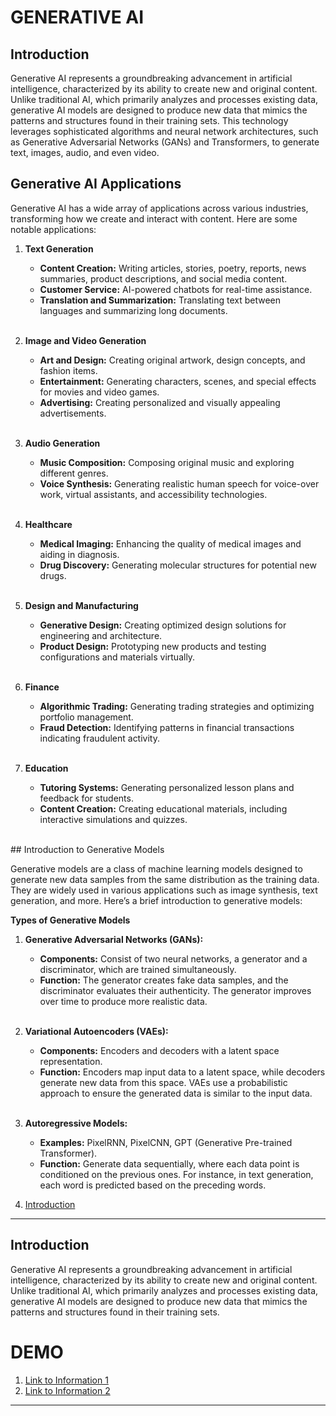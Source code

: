 # GENERATIVE AI

## Introduction

Generative AI represents a groundbreaking advancement in artificial intelligence, characterized by its ability to create new and original content. Unlike traditional AI, which primarily analyzes and processes existing data, generative AI models are designed to produce new data that mimics the patterns and structures found in their training sets. This technology leverages sophisticated algorithms and neural network architectures, such as Generative Adversarial Networks (GANs) and Transformers, to generate text, images, audio, and even video.
<br>
## Generative AI Applications

Generative AI has a wide array of applications across various industries, transforming how we create and interact with content. Here are some notable applications:

1. **Text Generation**<br>

    * **Content Creation:** Writing articles, stories, poetry, reports, news summaries, product descriptions, and social media content.<br>
    * **Customer Service:** AI-powered chatbots for real-time assistance.<br>
    * **Translation and Summarization:** Translating text between languages and summarizing long documents.<br>
    <br>

2. **Image and Video Generation**<br>

    * **Art and Design:** Creating original artwork, design concepts, and fashion items.<br>
    * **Entertainment:** Generating characters, scenes, and special effects for movies and video games.<br>
    * **Advertising:** Creating personalized and visually appealing advertisements.<br>

    <br>

3. **Audio Generation**

    * **Music Composition:** Composing original music and exploring different genres.<br>
    * **Voice Synthesis:** Generating realistic human speech for   voice-over work, virtual assistants, and accessibility technologies.<br>
    <br>

4. **Healthcare**

    * **Medical Imaging:** Enhancing the quality of medical images and aiding in diagnosis.<br>
    * **Drug Discovery:** Generating molecular structures for potential new drugs.<br>
    <br>

5. **Design and Manufacturing**

    * **Generative Design:** Creating optimized design solutions for engineering and architecture.<br>
    * **Product Design:** Prototyping new products and testing configurations and materials virtually.<br>
    <br>

6. **Finance**

    * **Algorithmic Trading:** Generating trading strategies and optimizing portfolio management.<br>
    * **Fraud Detection:** Identifying patterns in financial transactions indicating fraudulent activity.<br>
    <br>

7. **Education**

    * **Tutoring Systems:** Generating personalized lesson plans and feedback for students.<br>
    * **Content Creation:** Creating educational materials, including interactive simulations and quizzes.<br>

<br>
## Introduction to Generative Models

Generative models are a class of machine learning models designed to generate new data samples from the same distribution as the training data. They are widely used in various applications such as image synthesis, text generation, and more. Here’s a brief introduction to generative models:


**Types of Generative Models**

1. **Generative Adversarial Networks (GANs):**

    * **Components:** Consist of two neural networks, a generator and a discriminator, which are trained simultaneously.<br>
    * **Function:** The generator creates fake data samples, and the discriminator evaluates their authenticity. The generator improves over time to produce more realistic data.<br>
    <br>
2. **Variational Autoencoders (VAEs):**

    * **Components:** Encoders and decoders with a latent space representation.<br>
    * **Function:** Encoders map input data to a latent space, while decoders generate new data from this space. VAEs use a probabilistic approach to ensure the generated data is similar to the input data.<br>
    <br>
3. **Autoregressive Models:**

    * **Examples:** PixelRNN, PixelCNN, GPT (Generative Pre-trained Transformer).<br>
    * **Function:** Generate data sequentially, where each data point is conditioned on the previous ones. For instance, in text generation, each word is predicted based on the preceding words.<br>
   

1. [Introduction](#info1)


---

## Introduction
Generative AI represents a groundbreaking advancement in artificial intelligence, characterized by its ability to create new and original content. Unlike traditional AI, which primarily analyzes and processes existing data, generative AI models are designed to produce new data that mimics the patterns and structures found in their training sets.

# DEMO

1. [Link to Information 1](#info1)
2. [Link to Information 2](#info2)

---

<div id="info1" style="display: none;">

## Information 1

This is the stored paragraph for Link 1.

Lorem ipsum dolor sit amet, consectetur adipiscing elit. Nullam eget elit sit amet justo consectetur fringilla. Ut fermentum sollicitudin odio, id interdum ipsum vestibulum nec.

</div>

<div id="info2" style="display: none;">

## Information 2

This is the stored paragraph for Link 2.

Sed dignissim, mauris vel eleifend fermentum, ipsum mi tincidunt nunc, eget consectetur nisl metus vel justo.

</div>

<script>
document.addEventListener("DOMContentLoaded", function() {
    var links = document.querySelectorAll("a[href^='#info']");
    
    links.forEach(function(link) {
        link.addEventListener("click", function(event) {
            event.preventDefault();
            var targetId = this.getAttribute("href").substring(1);
            var targetDiv = document.getElementById(targetId);
            
            // Hide all divs initially
            var divs = document.querySelectorAll('div[id^="info"]');
            divs.forEach(function(div) {
                div.style.display = "none";
            });
            
            // Show the clicked div
            targetDiv.style.display = "block";
        });
    });
});
</script>

